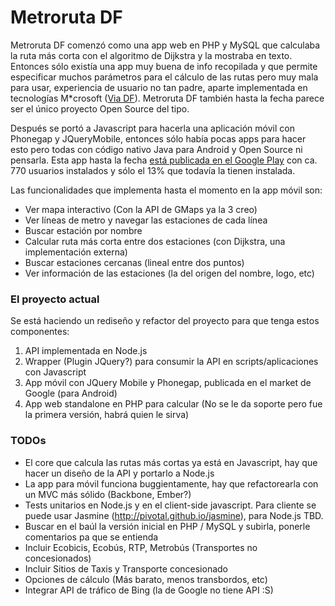 Metroruta DF
============

Metroruta DF comenzó como una app web en PHP y MySQL que calculaba la ruta más corta con el algoritmo de Dijkstra y la mostraba en texto. Entonces sólo existía una app muy buena de info recopilada y que permite especificar muchos parámetros para el cálculo de las rutas pero muy mala para usar, experiencia de usuario no tan padre, aparte implementada en tecnologías M*crosoft ([Via DF](http://www.viadf.com.mx)). Metroruta DF también hasta la fecha parece ser el único proyecto Open Source del tipo.

Después se portó a Javascript para hacerla una aplicación móvil con Phonegap y JQueryMobile, entonces sólo había pocas apps para hacer esto pero todas con código nativo Java para Android y Open Source ni pensarla. Esta app hasta la fecha [está publicada en el Google Play](https://play.google.com/store/apps/details?id=com.metrorutadf&hl=en) con ca. 770 usuarios instalados y sólo el 13% que todavía la tienen instalada.

Las funcionalidades que implementa hasta el momento en la app móvil son:

- Ver mapa interactivo (Con la API de GMaps ya la 3 creo)
- Ver líneas de metro y navegar las estaciones de cada línea
- Buscar estación por nombre
- Calcular ruta más corta entre dos estaciones (con Dijkstra, una implementación externa)
- Buscar estaciones cercanas (lineal entre dos puntos)
- Ver información de las estaciones (la del origen del nombre, logo, etc)

### El proyecto actual

Se está haciendo un rediseño y refactor del proyecto para que tenga estos componentes:

1. API implementada en Node.js 
2. Wrapper (Plugin JQuery?) para consumir la API en scripts/aplicaciones con Javascript
3. App móvil con JQuery Mobile y Phonegap, publicada en el market de Google (para Android)
4. App web standalone en PHP para calcular (No se le da soporte pero fue la primera versión, habrá quien le sirva)

### TODOs

- El core que calcula las rutas más cortas ya está en Javascript, hay que hacer un diseño de la API y portarlo a Node.js
- La app para móvil funciona buggientamente, hay que refactorearla con un MVC más sólido (Backbone, Ember?)
- Tests unitarios en Node.js y en el client-side javascript. Para cliente se puede usar Jasmine (http://pivotal.github.io/jasmine), para Node.js TBD.
- Buscar en el baúl la versión inicial en PHP / MySQL y subirla, ponerle comentarios pa que se entienda
- Incluir Ecobicis, Ecobús, RTP, Metrobús (Transportes no concesionados)
- Incluir Sitios de Taxis y Transporte concesionado
- Opciones de cálculo (Más barato, menos transbordos, etc)
- Integrar API de tráfico de Bing (la de Google no tiene API :S)